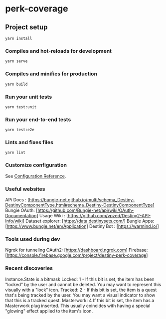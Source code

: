 # perk-coverage

## Project setup
```
yarn install
```

### Compiles and hot-reloads for development
```
yarn serve
```

### Compiles and minifies for production
```
yarn build
```

### Run your unit tests
```
yarn test:unit
```

### Run your end-to-end tests
```
yarn test:e2e
```

### Lints and fixes files
```
yarn lint
```

### Customize configuration
See [Configuration Reference](https://cli.vuejs.org/config/).

### Useful websites
APi Docs : [https://bungie-net.github.io/multi/schema_Destiny-DestinyComponentType.html#schema_Destiny-DestinyComponentType]
Bungie OAuth: [https://github.com/Bungie-net/api/wiki/OAuth-Documentation]
Usage Wiki : [https://github.com/vpzed/Destiny2-API-Info/wiki]
Dataset explorer: [https://data.destinysets.com/]
Bungie Apps: [https://www.bungie.net/en/Application]
Destiny Bot : [https://warmind.io/]

### Tools used during dev
Ngrok for tunneling OAuth2: [https://dashboard.ngrok.com]
Firebase: [https://console.firebase.google.com/project/destiny-perk-coverage]

### Recent discoveries

Instance.State is a bitmask
Locked: 1 - If this bit is set, the item has been "locked" by the user and cannot be deleted. You may want to represent this visually with a "lock" icon.
Tracked: 2 - If this bit is set, the item is a quest that's being tracked by the user. You may want a visual indicator to show that this is a tracked quest.
Masterwork: 4 If this bit is set, the item has a Masterwork plug inserted. This usually coincides with having a special "glowing" effect applied to the item's icon.

